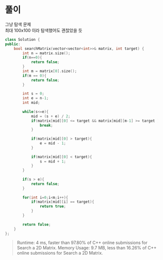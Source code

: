 # 풀이
그냥 탐색 문제    
최대 100x100 이라 탐색했어도 괜찮았을 듯

```c++
class Solution {
public:
    bool searchMatrix(vector<vector<int>>& matrix, int target) {
        int n = matrix.size();
        if(n==0){
            return false;
        }
        int m = matrix[0].size();
        if(m == 0){
            return false;
        }
        
        int s = 0;
        int e = n-1;
        int mid;
        
        while(s<=e){
            mid = (s + e) / 2;
            if(matrix[mid][0] <= target && matrix[mid][m-1] >= target ){
                break;
            }
            
            if(matrix[mid][0] > target){
                e = mid - 1;
            }
            
            if(matrix[mid][0] < target){
                s = mid + 1;
            }
        }
        
        if(s > e){
            return false;
        }
        
        for(int i=0;i<m;i++){
            if(matrix[mid][i] == target){
                return true;
            }
        }
        
        return false;
    }
};
```
>Runtime: 4 ms, faster than 97.80% of C++ online submissions for Search a 2D Matrix.
Memory Usage: 9.7 MB, less than 16.26% of C++ online submissions for Search a 2D Matrix.
